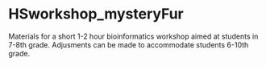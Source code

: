 # HSworkshop_mysteryFur

Materials for a short 1-2 hour bioinformatics workshop aimed at students in 7-8th grade.
Adjusments can be made to accommodate students 6-10th grade.

